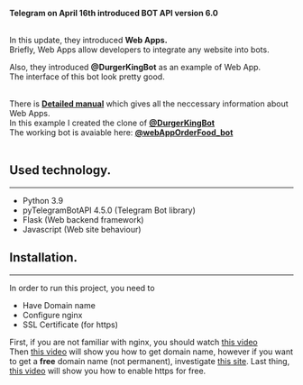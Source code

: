 **Telegram on April 16th introduced BOT API version 6.0**
<br><br>

In this update, they introduced **Web Apps.**<br>
Briefly, Web Apps allow developers to integrate any website into bots.
<br>

Also, they introduced **@DurgerKingBot** as an example of Web App.<br>
The interface of this bot look pretty good.
<br><br>

There is <a href="https://core.telegram.org/bots/webapps">**Detailed manual**</a>
which gives all the neccessary information about Web Apps.<br>
In this example I created the clone of <a href="https://t.me/DurgerKingBot">**@DurgerKingBot**<br></a>
The working bot is avaiable here: <a href="https://t.me/webAppOrderFood_bot">**@webAppOrderFood_bot**</a>
<br><br>

<h2>Used technology.</h2><hr>
<ul>
    <li>Python 3.9</li>
    <li>pyTelegramBotAPI 4.5.0 (Telegram Bot library)</li>
    <li>Flask (Web backend framework)</li>
    <li>Javascript (Web site behaviour)</li>
</ul>

<h2>Installation.</h2><hr>
In order to run this project, you need to
<ul>
    <li>Have Domain name</li>
    <li>Configure nginx</li>
    <li>SSL Certificate (for https)</li>
</ul>
First, if you are not familiar with nginx, you should watch 
<a href="https://www.youtube.com/watch?v=goToXTC96Co&list=PL-osiE80TeTs4UjLw5MM6OjgkjFeUxCYH&index=14">this video</a>
<br>Then <a href="https://www.youtube.com/watch?v=LUFn-QVcmB8&list=PL-osiE80TeTs4UjLw5MM6OjgkjFeUxCYH&index=15">this video</a> will show you how to get domain name, 
however if you want to get a <b>free</b> domain name (not permanent), investigate <a href="https://www.freenom.com/en/index.html?lang=en">this site</a>.
Last thing, <a href="https://www.youtube.com/watch?v=Gdys9qPjuKs&list=PL-osiE80TeTs4UjLw5MM6OjgkjFeUxCYH&index=16">this video</a> will show you how to enable https for free.
